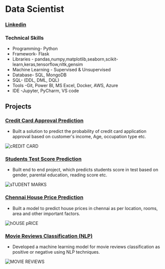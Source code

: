 # Data Scientist
### [Linkedin](https://www.linkedin.com/in/mayank-sharma-a62233ab/)

### Technical Skills

* Programming- Python 
* Framework- Flask 
* Libraries - pandas,numpy,matplotlib,seaborn,scikit-learn,keras,tensorflow,nltk,gensim 
* Machine Learning - Supervised & Unsupervised 
* Database- SQL, MongoDB 
* SQL- (DDL, DML, DQL) 
* Tools -Git, Power BI, MS Excel, Docker, AWS, Azure 
* IDE -Jupyter, PyCharm, VS code

## Projects

### [Credit Card Approval Prediction](https://github.com/mayank00927/credit_card_approval_end_to_end)
* Built a solution to predict the probability of credit card 
application approval based on customer's income, 
Age, occupation type etc. 

![cREDIT CARD](https://github.com/mayank00927/mayank00927.github.io/assets/96683686/d59e698b-8612-42dd-a515-f84a54770bf2)

### [Students Test Score Prediction](https://github.com/mayank00927/Students_Test_Score_Prediction)
* Built end to end project, which predicts students score 
in test based on gender, parental education, reading 
score etc. 

![sTUDENT MARKS](https://github.com/mayank00927/mayank00927.github.io/assets/96683686/56c2b69e-0429-4210-8108-f53f24459616)

### [Chennai House Price Prediction](https://github.com/mayank00927/Chennai_House_Price_EDA-_-Model_building)
* Built a model to predict house prices in chennai as 
per location, rooms, area and other important factors. 

![hOUSE pRICE](https://github.com/mayank00927/mayank00927.github.io/assets/96683686/e207cc59-a2c8-41fc-a80a-6a972361d212)

### [Movie Reviews Classification (NLP)](https://github.com/mayank00927/NLP_Movie_Review_Classification) 
* Developed a machine learning model for movie reviews 
classification as positive or negative using NLP 
techniques. 

![MOVIE REVIEWS](https://github.com/mayank00927/mayank00927.github.io/assets/96683686/42ee0924-b3d9-41c1-9dd3-c6f1af5561db)
